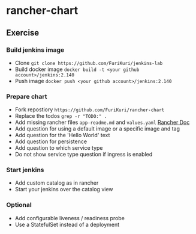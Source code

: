 # rancher-chart

## Exercise

### Build jenkins image
* Clone `git clone https://github.com/FuriKuri/jenkins-lab`
* Build docker image `docker build -t <your github account>/jenkins:2.140`
* Push image `docker push <your github account>/jenkins:2.140`

### Prepare chart
* Fork repostiory `https://github.com/FuriKuri/rancher-chart`
* Replace the todos `grep -r "TODO:" .` 
* Add missing rancher files `app-readme.md` and `values.yaml` [Rancher Doc](https://rancher.com/docs/rancher/v2.x/en/catalog/custom/)
 * Add question for using a default image or a specific image and tag
 * Add question for the 'Hello World' text
 * Add question for persistence
 * Add question to which service type
  * Do not show service type question if ingress is enabled

### Start jenkins
* Add custom catalog as in rancher
* Start your jenkins over the catalog view

### Optional
* Add configurable liveness / readiness probe
* Use a StatefulSet instead of a deployment